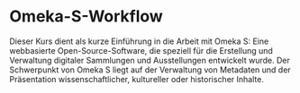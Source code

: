 # Omeka-S-Workflow

Dieser Kurs dient als kurze Einführung in die Arbeit mit Omeka S: Eine webbasierte Open-Source-Software, die speziell für die Erstellung und Verwaltung digitaler Sammlungen und Ausstellungen entwickelt wurde. Der Schwerpunkt von Omeka S liegt auf der Verwaltung von Metadaten und der Präsentation wissenschaftlicher, kultureller oder historischer Inhalte.